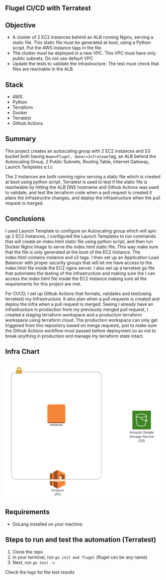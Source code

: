 ## Flugel CI/CD with Terratest
## Objective
* A cluster of 2 EC2 instances behind an ALB running Nginx, serving a static file. This static file must be generated at boot, using a      Python script. Put the AWS instance tags in the file.
* The cluster must be deployed in a new VPC. This VPC must have only public subnets. Do not use default VPC
* Update the tests to validate the infrastructure. The test must check that files are reachable in the ALB.

## Stack
* AWS
* Python
* Terraform
* Docker
* Terratest
* Github Actions


## Summary
 This project creates an autoscaling group with 2 EC2 instances and S3 bucket both having `Name=Flugel, Owner=Infrateam` tag, an ALB behind the Autoscaling Group, 2 Public Subnets, Routing Table, Internet Gateway, Launch Templates e.t.c
 
 The 2 instances are both running nginx serving a static file which is created at boot using python script. Terratest is used to test if the static file is reacheable by hitting the ALB DNS hostname and  Github Actions was used to validate, and test the terraform code when a pull request is created it plans the infrastructre changes, and deploy the infrastructure when the pull request is merged.

## Conclusions
 I used Launch Template to configure an Autoscaling group which will spin up 2 EC2 Instances, I configured the Launch Templates to run commands that will create an index.html static file using python script, and then run Docker Nginx Image to serve the index.html static file. This way make sure that the file is only generated at the boot of the EC2 Instance. The index.html contains instance and s3 tags.  I then set up an Application Load Balancer with proper security groups that will let me have access to the index.html file inside the EC2 nginx server. I also set up a terratest go file that automates the testing of the infrastructure and making sure the I can access the index.html file inside the EC2 instance making sure all the requirements for this project are met.

 For CI/CD, I set up Github Actions that formats, validates and test(using terratest) my Infrastructure. It also plan when a pull requests is created and deploy the infra when a pull request is merged. Seeing I already have an infrastructure in production from my previously merged pull request, I created a staging terraform workspace and a production terraform workspace using terraform cloud. The production workspace can only get triggered from this repository based on merge requests, just to make sure the Github Actions workflow must passed before deployment so as not to break anything in production and manage my terraform state intact.  

## Infra Chart
![infra_chart](https://github.com/Bash-mocart/flugel/blob/main/flugel%20chart.png)  

## Requirements
* GoLang installed on your machine

## Steps to run and test the automation (Terratest)

1. Clone the repo
2. In your terminal, run `go init mod flugel` (flugel can be any name)
3. Next, run `go test -v`

Check the logs for the test results
